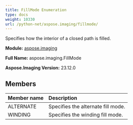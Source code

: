 ```yaml
---
title: FillMode Enumeration
type: docs
weight: 10330
url: /python-net/aspose.imaging/fillmode/
---
```


Specifies how the interior of a closed path is filled.

**Module:** [aspose.imaging](/imaging/python-net/aspose.imaging/)

**Full Name:** aspose.imaging.FillMode

**Aspose.Imaging Version:** 23.12.0

## **Members**
| **Member name** | **Description** |
| :- | :- |
| ALTERNATE | Specifies the alternate fill mode. |
| WINDING | Specifies the winding fill mode. |

